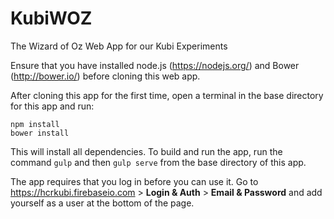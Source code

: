 # KubiWOZ
The Wizard of Oz Web App for our Kubi Experiments

Ensure that you have installed node.js (https://nodejs.org/) and Bower (http://bower.io/) before cloning this web app.

After cloning this app for the first time, open a terminal in the base directory for this app and run:

    npm install
    bower install

This will install all dependencies. To build and run the app, run the command `gulp` and then `gulp serve` from the base directory of this app.

The app requires that you log in before you can use it. Go to https://hcrkubi.firebaseio.com > **Login & Auth** > **Email & Password** and add yourself as a user at the bottom of the page.
